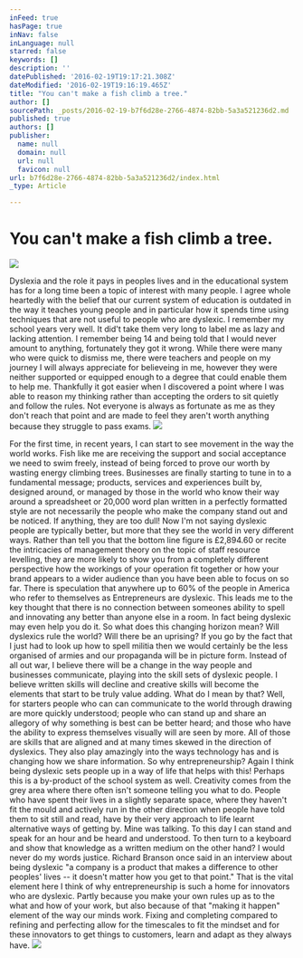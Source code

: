 ```yaml
---
inFeed: true
hasPage: true
inNav: false
inLanguage: null
starred: false
keywords: []
description: ''
datePublished: '2016-02-19T19:17:21.308Z'
dateModified: '2016-02-19T19:16:19.465Z'
title: "You can't make a fish climb a tree."
author: []
sourcePath: _posts/2016-02-19-b7f6d28e-2766-4874-82bb-5a3a521236d2.md
published: true
authors: []
publisher:
  name: null
  domain: null
  url: null
  favicon: null
url: b7f6d28e-2766-4874-82bb-5a3a521236d2/index.html
_type: Article

---
```

# You can't make a fish climb a tree.
![](https://the-grid-user-content.s3-us-west-2.amazonaws.com/25449a77-a7e6-4eb4-81eb-fea7f140a1bf.png)

Dyslexia and the role it pays in peoples lives and in the educational system has for a long time been a topic of interest with many people. I agree whole heartedly with the belief that our current system of education is outdated in the way it teaches young people and in particular how it spends time using techniques that are not useful to people who are dyslexic.
I remember my school years very well. It did't take them very long to label me as lazy and lacking attention. I remember being 14 and being told that I would never amount to anything, fortunately they got it wrong. While there were many who were quick to dismiss me, there were teachers and people on my journey I will always appreciate for believeing in me, however they were neither supported or equipped enough to a degree that could enable them to help me.
Thankfully it got easier when I discovered a point where I was able to reason my thinking rather than accepting the orders to sit quietly and follow the rules. Not everyone is always as fortunate as me as they don't reach that point and are made to feel they aren't worth anything because they struggle to pass exams.
![](https://the-grid-user-content.s3-us-west-2.amazonaws.com/e0193a73-ec48-413d-9477-9be505e514fc.png)

For the first time, in recent years, I can start to see movement in the way the world works. Fish like me are receiving the support and social acceptance we need to swim freely, instead of being forced to prove our worth by wasting energy climbing trees.
Businesses are finally starting to tune in to a fundamental message; products, services and experiences built by, designed around, or managed by those in the world who know their way around a spreadsheet or 20,000 word plan written in a perfectly formatted style are not necessarily the people who make the company stand out and be noticed. If anything, they are too dull! Now I'm not saying dyslexic people are typically better, but more that they see the world in very different ways. Rather than tell you that the bottom line figure is £2,894.60 or recite the intricacies of management theory on the topic of staff resource levelling, they are more likely to show you from a completely different perspective how the workings of your operation fit together or how your brand appears to a wider audience than you have been able to focus on so far.
There is speculation that anywhere up to 60% of the people in America who refer to themselves as Entrepreneurs are dyslexic. This leads me to the key thought that there is no connection between someones ability to spell and innovating any better than anyone else in a room. In fact being dyslexic may even help you do it.
So what does this changing horizon mean? Will dyslexics rule the world? Will there be an uprising? If you go by the fact that I just had to look up how to spell militia then we would certainly be the less organised of armies and our propaganda will be in picture form.
Instead of all out war, I believe there will be a change in the way people and businesses communicate, playing into the skill sets of dyslexic people. I believe written skills will decline and creative skills will become the elements that start to be truly value adding. What do I mean by that? Well, for starters people who can can communicate to the world through drawing are more quickly understood; people who can stand up and share an allegory of why something is best can be better heard; and those who have the ability to express themselves visually will are seen by more. All of those are skills that are aligned and at many times skewed in the direction of dyslexics. They also play amazingly into the ways technology has and is changing how we share information.
So why entrepreneurship? Again I think being dyslexic sets people up in a way of life that helps with this! Perhaps this is a by-product of the school system as well. Creativity comes from the grey area where there often isn't someone telling you what to do. People who have spent their lives in a slightly separate space, where they haven't fit the mould and actively run in the other direction when people have told them to sit still and read, have by their very approach to life learnt alternative ways of getting by. Mine was talking. To this day I can stand and speak for an hour and be heard and understood. To then turn to a keyboard and show that knowledge as a written medium on the other hand? I would never do my words justice.
Richard Branson once said in an interview about being dyslexic "a company is a product that makes a difference to other peoples' lives -- it doesn't matter how you get to that point." That is the vital element here I think of why entrepreneurship is such a home for innovators who are dyslexic. Partly because you make your own rules up as to the what and how of your work, but also because of that "making it happen" element of the way our minds work. Fixing and completing compared to refining and perfecting allow for the timescales to fit the mindset and for these innovators to get things to customers, learn and adapt as they always have.
![](https://the-grid-user-content.s3-us-west-2.amazonaws.com/d74d02ae-f95e-4e0d-8031-e980a454b8dd.png)